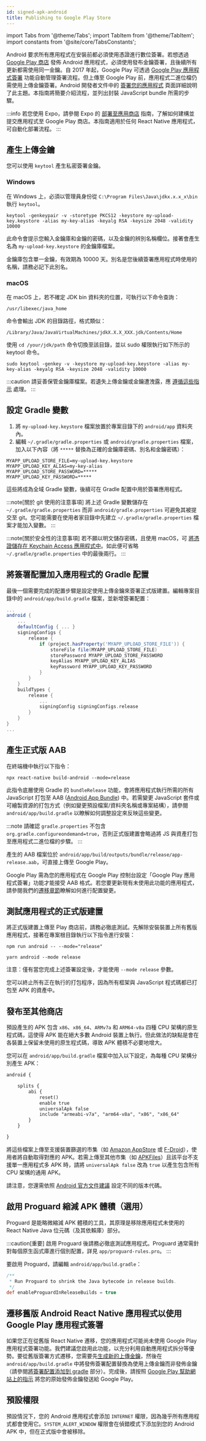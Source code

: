 ```yaml
---
id: signed-apk-android
title: Publishing to Google Play Store
---
```


import Tabs from '@theme/Tabs'; import TabItem from '@theme/TabItem'; import constants from '@site/core/TabsConstants';

Android 要求所有應用程式在安裝前都必須使用憑證進行數位簽署。若想透過 [Google Play 商店](https://play.google.com/store) 發佈 Android 應用程式，必須使用發布金鑰簽署，且後續所有更新都需使用同一金鑰。自 2017 年起，Google Play 可透過 [Google Play 應用程式簽署](https://developer.android.com/studio/publish/app-signing#app-signing-google-play) 功能自動管理簽署流程。但上傳至 Google Play 前，應用程式二進位檔仍需使用上傳金鑰簽署。Android 開發者文件中的 [簽署您的應用程式](https://developer.android.com/tools/publishing/app-signing.html) 頁面詳細說明了此主題。本指南將簡要介紹流程，並列出封裝 JavaScript bundle 所需的步驟。

:::info
若您使用 Expo，請參閱 Expo 的 [部署至應用商店](https://docs.expo.dev/distribution/app-stores/) 指南，了解如何建構並提交應用程式至 Google Play 商店。本指南適用於任何 React Native 應用程式，可自動化部署流程。
:::

## 產生上傳金鑰

您可以使用 `keytool` 產生私密簽署金鑰。

### Windows

在 Windows 上，必須以管理員身份從 `C:\Program Files\Java\jdkx.x.x_x\bin` 執行 `keytool`。

```shell
keytool -genkeypair -v -storetype PKCS12 -keystore my-upload-key.keystore -alias my-key-alias -keyalg RSA -keysize 2048 -validity 10000
```

此命令會提示您輸入金鑰庫和金鑰的密碼，以及金鑰的辨別名稱欄位。接著會產生名為 `my-upload-key.keystore` 的金鑰庫檔案。

金鑰庫包含單一金鑰，有效期為 10000 天。別名是您後續簽署應用程式時使用的名稱，請務必記下此別名。

### macOS

在 macOS 上，若不確定 JDK bin 資料夾的位置，可執行以下命令查詢：

```shell
/usr/libexec/java_home
```

命令會輸出 JDK 的目錄路徑，格式類似：

```shell
/Library/Java/JavaVirtualMachines/jdkX.X.X_XXX.jdk/Contents/Home
```

使用 `cd /your/jdk/path` 命令切換至該目錄，並以 sudo 權限執行如下所示的 keytool 命令。

```shell
sudo keytool -genkey -v -keystore my-upload-key.keystore -alias my-key-alias -keyalg RSA -keysize 2048 -validity 10000
```

:::caution
請妥善保管金鑰庫檔案。若遺失上傳金鑰或金鑰遭洩露，應 [遵循這些指示](https://support.google.com/googleplay/android-developer/answer/7384423#reset) 處理。
:::

## 設定 Gradle 變數

1. 將 `my-upload-key.keystore` 檔案放置於專案目錄下的 `android/app` 資料夾內。
2. 編輯 `~/.gradle/gradle.properties` 或 `android/gradle.properties` 檔案，加入以下內容（將 `*****` 替換為正確的金鑰庫密碼、別名和金鑰密碼）：

```
MYAPP_UPLOAD_STORE_FILE=my-upload-key.keystore
MYAPP_UPLOAD_KEY_ALIAS=my-key-alias
MYAPP_UPLOAD_STORE_PASSWORD=*****
MYAPP_UPLOAD_KEY_PASSWORD=*****
```

這些將成為全域 Gradle 變數，後續可在 Gradle 配置中用於簽署應用程式。

:::note[關於 git 使用的注意事項]
將上述 Gradle 變數儲存在 `~/.gradle/gradle.properties` 而非 `android/gradle.properties` 可避免其被提交至 git。您可能需要在使用者家目錄中先建立 `~/.gradle/gradle.properties` 檔案才能加入變數。
:::

:::note[關於安全性的注意事項]
若不願以明文儲存密碼，且使用 macOS，可 [將憑證儲存在 Keychain Access 應用程式中](https://pilloxa.gitlab.io/posts/safer-passwords-in-gradle/)。如此便可省略 `~/.gradle/gradle.properties` 中的最後兩行。
:::

## 將簽署配置加入應用程式的 Gradle 配置

最後一個需要完成的配置步驟是設定使用上傳金鑰來簽署正式版建置。編輯專案目錄中的 `android/app/build.gradle` 檔案，並新增簽署配置：

```groovy
...
android {
    ...
    defaultConfig { ... }
    signingConfigs {
        release {
            if (project.hasProperty('MYAPP_UPLOAD_STORE_FILE')) {
                storeFile file(MYAPP_UPLOAD_STORE_FILE)
                storePassword MYAPP_UPLOAD_STORE_PASSWORD
                keyAlias MYAPP_UPLOAD_KEY_ALIAS
                keyPassword MYAPP_UPLOAD_KEY_PASSWORD
            }
        }
    }
    buildTypes {
        release {
            ...
            signingConfig signingConfigs.release
        }
    }
}
...
```

## 產生正式版 AAB

在終端機中執行以下指令：

```shell
npx react-native build-android --mode=release
```

此指令底層使用 Gradle 的 `bundleRelease` 功能，會將應用程式執行所需的所有 JavaScript 打包至 AAB ([Android App Bundle](https://developer.android.com/guide/app-bundle)) 中。若需變更 JavaScript 套件或可繪製資源的打包方式（例如變更預設檔案/資料夾名稱或專案結構），請參閱 `android/app/build.gradle` 以瞭解如何調整設定來反映這些變更。

:::note
請確認 `gradle.properties` 不包含 `org.gradle.configureondemand=true`，否則正式版建置會略過將 JS 與資產打包至應用程式二進位檔的步驟。
:::

產生的 AAB 檔案位於 `android/app/build/outputs/bundle/release/app-release.aab`，可直接上傳至 Google Play。

Google Play 需為您的應用程式在 Google Play 控制台設定「Google Play 應用程式簽署」功能才能接受 AAB 格式。若您要更新現有未使用此功能的應用程式，請參閱我們的[遷移章節](#migrating-old-android-react-native-apps-to-use-app-signing-by-google-play)瞭解如何進行配置變更。

## 測試應用程式的正式版建置

將正式版建置上傳至 Play 商店前，請務必徹底測試。先解除安裝裝置上所有舊版應用程式，接著在專案根目錄執行以下指令進行安裝：

<Tabs groupId="package-manager" queryString defaultValue={constants.defaultPackageManager} values={constants.packageManagers}>
<TabItem value="npm">

```shell
npm run android -- --mode="release"
```

</TabItem>
<TabItem value="yarn">

```shell
yarn android --mode release
```

</TabItem>
</Tabs>

注意：僅有當您完成上述簽署設定後，才能使用 `--mode release` 參數。

您可以終止所有正在執行的打包程序，因為所有框架與 JavaScript 程式碼都已打包至 APK 的資產中。

## 發布至其他商店

預設產生的 APK 包含 `x86`、`x86_64`、`ARMv7a` 和 `ARM64-v8a` 四種 CPU 架構的原生程式碼，這使得 APK 能在絕大多數 Android 裝置上執行。但此做法的缺點是會在各裝置上保留未使用的原生程式碼，導致 APK 體積不必要地增大。

您可以在 `android/app/build.gradle` 檔案中加入以下設定，為每種 CPU 架構分別產生 APK：

```diff
android {

    splits {
        abi {
            reset()
            enable true
            universalApk false
            include "armeabi-v7a", "arm64-v8a", "x86", "x86_64"
        }
    }

}
```

將這些檔案上傳至支援裝置篩選的市集（如 [Amazon AppStore](https://developer.amazon.com/docs/app-submission/device-filtering-and-compatibility.html) 或 [F-Droid](https://f-droid.org/en/)），使用者將自動取得對應的 APK。若需上傳至其他市集（如 [APKFiles](https://www.apkfiles.com/)）且該平台不支援單一應用程式多 APK 時，請將 `universalApk false` 改為 `true` 以產生包含所有 CPU 架構的通用 APK。

請注意，您還需依照 [Android 官方文件建議](https://developer.android.com/studio/build/configure-apk-splits#configure-APK-versions) 設定不同的版本代碼。

## 啟用 Proguard 縮減 APK 體積（選用）

Proguard 是能略微縮減 APK 體積的工具，其原理是移除應用程式未使用的 React Native Java 位元碼（及其依賴庫）部分。

:::caution[重要]
啟用 Proguard 後請務必徹底測試應用程式。Proguard 通常需針對每個原生函式庫進行個別配置，詳見 `app/proguard-rules.pro`。
:::

要啟用 Proguard，請編輯 `android/app/build.gradle`：

```groovy
/**
 * Run Proguard to shrink the Java bytecode in release builds.
 */
def enableProguardInReleaseBuilds = true
```

## 遷移舊版 Android React Native 應用程式以使用 Google Play 應用程式簽署

如果您正在從舊版 React Native 遷移，您的應用程式可能尚未使用 Google Play 應用程式簽署功能。我們建議您啟用此功能，以充分利用自動應用程式拆分等優勢。要從舊版簽署方式遷移，您需要先[生成新的上傳金鑰](#generating-an-upload-key)，然後在 `android/app/build.gradle` 中將發佈簽署配置替換為使用上傳金鑰而非發佈金鑰（請參閱[將簽署配置添加到 gradle](#adding-signing-config-to-your-apps-gradle-config) 部分）。完成後，請按照 [Google Play 幫助網站上的指示](https://support.google.com/googleplay/android-developer/answer/7384423) 將您的原始發佈金鑰發送給 Google Play。

## 預設權限

預設情況下，您的 Android 應用程式會添加 `INTERNET` 權限，因為幾乎所有應用程式都會使用它。`SYSTEM_ALERT_WINDOW` 權限會在偵錯模式下添加到您的 Android APK 中，但在正式版中會被移除。